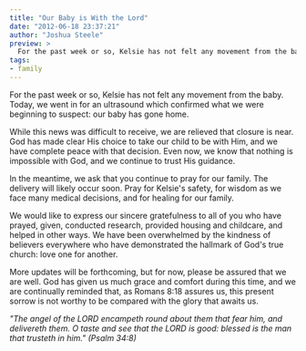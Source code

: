 ```yaml
---
title: "Our Baby is With the Lord"
date: "2012-06-18 23:37:21"
author: "Joshua Steele"
preview: >
  For the past week or so, Kelsie has not felt any movement from the baby. Today, we went in for an ultrasound which confirmed what we were beginning to suspect: our baby has gone home.
tags:
- family
---
```


For the past week or so, Kelsie has not felt any movement from the baby. Today, we went in for an ultrasound which confirmed what we were beginning to suspect: our baby has gone home.



While this news was difficult to receive, we are relieved that closure is near. God has made clear His choice to take our child to be with Him, and we have complete peace with that decision. Even now, we know that nothing is impossible with God, and we continue to trust His guidance.

In the meantime, we ask that you continue to pray for our family. The delivery will likely occur soon. Pray for Kelsie's safety, for wisdom as we face many medical decisions, and for healing for our family.

We would like to express our sincere gratefulness to all of you who have prayed, given, conducted research, provided housing and childcare, and helped in other ways. We have been overwhelmed by the kindness of believers everywhere who have demonstrated the hallmark of God's true church: love one for another.

More updates will be forthcoming, but for now, please be assured that we are well. God has given us much grace and comfort during this time, and we are continually reminded that, as Romans 8:18 assures us, this present sorrow is not worthy to be compared with the glory that awaits us.

*"The angel of the LORD encampeth round about them that fear him, and delivereth them. O taste and see that the LORD is good: blessed is the man that trusteth in him." (Psalm 34:8)*

